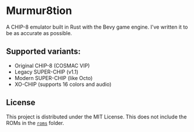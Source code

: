 # Murmur8tion

A CHIP-8 emulator built in Rust with the Bevy game engine. I've written it to be as accurate as possible.

## Supported variants:

- Original CHIP-8 (COSMAC VIP)
- Legacy SUPER-CHIP (v1.1)
- Modern SUPER-CHIP (like Octo)
- XO-CHIP (supports 16 colors and audio)

## License

This project is distributed under the MIT License. This does not include the ROMs in the [`roms`](roms/) folder.
